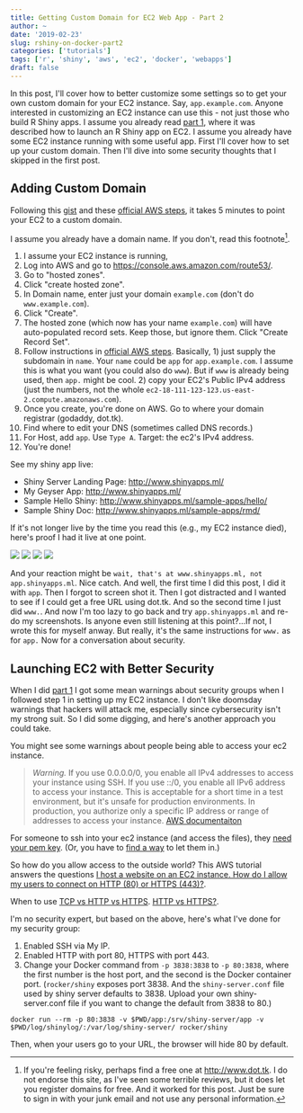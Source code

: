 ```yaml
---
title: Getting Custom Domain for EC2 Web App - Part 2
author: ~
date: '2019-02-23'
slug: rshiny-on-docker-part2
categories: ['tutorials']
tags: ['r', 'shiny', 'aws', 'ec2', 'docker', 'webapps']
draft: false
---
```


In this post, I'll cover how to better customize some settings so to get your own custom domain for your EC2 instance. Say, `app.example.com`. Anyone interested in customizing an EC2 instance can use this - not just those who build R Shiny apps. I assume you already read [part 1], where it was described how to launch an R Shiny app on EC2. I assume you already have some EC2 instance running with some useful app. First I'll cover how to set up your custom domain. Then I'll dive into some security thoughts that I skipped in the first post.

[part 1]: https://www.bryanwhiting.com/2019/02/rshiny-on-docker-part1

## Adding Custom Domain

Following this [gist](https://gist.github.com/keithweaver/7f7de8a2499b3bcfafd7d753a9e3f699) and these [official AWS steps](https://docs.aws.amazon.com/Route53/latest/DeveloperGuide/routing-to-ec2-instance.html), it takes 5 minutes to point your EC2 to a custom domain.

I assume you already have a domain name. If you don't, read this footnote[^1].

[^1]: If you're feeling risky, perhaps find a free one at http://www.dot.tk. I do not endorse this site, as I've seen some terrible reviews, but it does let you register domains for free. And it worked for this post. Just be sure to sign in with your junk email and not use any personal information.

1. I assume your EC2 instance is running, 
2. Log into AWS and go to https://console.aws.amazon.com/route53/.
2. Go to "hosted zones".
3. Click "create hosted zone".
4. In Domain name, enter just your domain `example.com` (don't do `www.example.com`).
5. Click "Create".
6. The hosted zone (which now has your name `example.com`) will have auto-populated record sets. Keep those, but ignore them. Click "Create Record Set".
7. Follow instructions in [official AWS steps](https://docs.aws.amazon.com/Route53/latest/DeveloperGuide/routing-to-ec2-instance.html). Basically, 1) just supply the subdomain in `name`. Your `name` could be `app` for `app.example.com`. I assume this is what you want (you could also do `www`). But if `www` is already being used, then `app.` might be cool. 2) copy your EC2's Public IPv4 address (just the numbers, not the whole `ec2-18-111-123-123.us-east-2.compute.amazonaws.com`).
8. Once you create, you're done on AWS. Go to where your domain registrar (godaddy, dot.tk). 
9. Find where to edit your DNS (sometimes called DNS records.) 
10. For Host, add `app`. Use `Type A`. Target: the ec2's IPv4 address.
11. You're done!

See my shiny app live:

* Shiny Server Landing Page: http://www.shinyapps.ml/
* My Geyser App: http://www.shinyapps.ml/
* Sample Hello Shiny: http://www.shinyapps.ml/sample-apps/hello/
* Sample Shiny Doc: http://www.shinyapps.ml/sample-apps/rmd/ 

If it's not longer live by the time you read this (e.g., my EC2 instance died), here's proof I had it live at one point.

![](/img/20190219-rshinydocker/sampleapps.png)
![](/img/20190219-rshinydocker/sampleapps-hello.png)
![](/img/20190219-rshinydocker/shinydoc.png)
![](/img/20190219-rshinydocker/shinyapps-ml.png)

And your reaction might be `wait, that's at www.shinyapps.ml, not app.shinyapps.ml`. Nice catch. And well, the first time I did this post, I did it with `app`. Then I forgot to screen shot it. Then I got distracted and I wanted to see if I could get a free URL using dot.tk. And so the second time I just did `www.`. And now I'm too lazy to go back and try `app.shinyapps.ml` and re-do my screenshots. Is anyone even still listening at this point?...If not, I wrote this for myself anway. But really, it's the same instructions for `www.` as for `app.` Now for a conversation about security.

## Launching EC2 with Better Security

When I did [part 1] I got some mean warnings about security groups when I followed step 1 in setting up my EC2 instance. I don't like doomsday warnings that hackers will attack me, especially since cybersecurity isn't my strong suit. So I did some digging, and here's another approach you could take.

You might see some warnings about people being able to access your ec2 instance.

> *Warning.* If you use 0.0.0.0/0, you enable all IPv4 addresses to access your instance using SSH. If you use ::/0, you enable all IPv6 address to access your instance. This is acceptable for a short time in a test environment, but it's unsafe for production environments. In production, you authorize only a specific IP address or range of addresses to access your instance. [AWS documentaiton](https://docs.aws.amazon.com/AWSEC2/latest/UserGuide/authorizing-access-to-an-instance.html)

For someone to ssh into your ec2 instance (and access the files), they [need your pem key](https://hackernoon.com/tutorial-creating-and-managing-a-node-js-server-on-aws-part-1-d67367ac5171). (Or, you have to [find a way](https://serverfault.com/questions/477488/can-i-ssh-into-my-amazon-ec2-server-instance-if-i-dont-have-pem-file-from-when) to let them in.) 

So how do you allow access to the outside world? This AWS tutorial answers the questions [I host a website on an EC2 instance. How do I allow my users to connect on HTTP (80) or HTTPS (443)?](https://aws.amazon.com/premiumsupport/knowledge-center/connect-http-https-ec2/).

When to use [TCP vs HTTP vs HTTPS](https://www.quora.com/What-is-the-difference-between-a-Custom-TCP-rule-and-a-HTTPS-rule-in-AWS-security-group-settings). [HTTP vs HTTPS?](https://seopressor.com/blog/http-vs-https/).

I'm no security expert, but based on the above, here's what I've done for my security group:

1. Enabled SSH via My IP.
2. Enabled HTTP with port 80, HTTPS with port 443.
3. Change your Docker command from `-p 3838:3838` to `-p 80:3838`, where the first number is the host port, and the second is the Docker container port. (`rocker/shiny` exposes port 3838. And the `shiny-server.conf` file used by shiny server defaults to 3838. Upload your own shiny-server.conf file if you want to change the default from 3838 to 80.)

```
docker run --rm -p 80:3838 -v $PWD/app:/srv/shiny-server/app -v $PWD/log/shinylog/:/var/log/shiny-server/ rocker/shiny
```
Then, when your users go to your URL, the browser will hide 80 by default.






